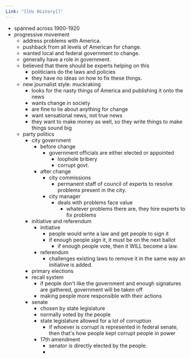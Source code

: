 ```yaml
---
Link: "[[Us History]]"
---
```

- spanned across 1900-1920
- progressive movement
	- address problems with America.
	- pushback from all levels of American for change.
	- wanted local and federal government to change.
	- generally have a role in government.
	- believed that there should be experts helping on this
		- politicians do the laws and policies
		- they have no ideas on how to fix these things.
	- new journalist style: muckraking
		- looks for the nasty things of America and publishing it onto the news
		- wants change in society
		- are fine to lie about anything for change
		- want sensational news, not true news
		- they want to make money as well, so they write things to make things sound big
	- party politics
		- city government
			- before change
				- government officials are either elected or appointed
					- loophole bribery
					- corrupt govt.
			- after change
				- city commissions
					- permanent staff of council of experts to resolve problems present in the city.
				- city manager
					- deals with problems face value
						- whatever problems there are, they hire experts to fix problems
		- initiative and referendum
			- initiative
				- people would write a law and get people to sign it
				- if enough people sign it, it must be on the next ballot
					- if enough people vote, then it WILL become a law.
			- referendum
				- challenges existing laws to remove it in the same way an initiative is added.
		- primary elections
		- recall system
			- if people don't like the government and enough signatures are gathered, government will be taken off
			- making people more responsible with their actions
		- senate
			- chosen by state legislature
			- normally voted by the people
			- state legislature allowed for a lot of corruption
				- if whoever is corrupt is represented in federal senate, then that's how people kept corrupt people in power
			- 17th amendment
				- senator is directly elected by the people.
				- 